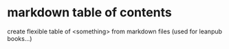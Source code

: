 # markdown table of contents
create flexible table of &lt;something> from markdown files (used for leanpub books...)
